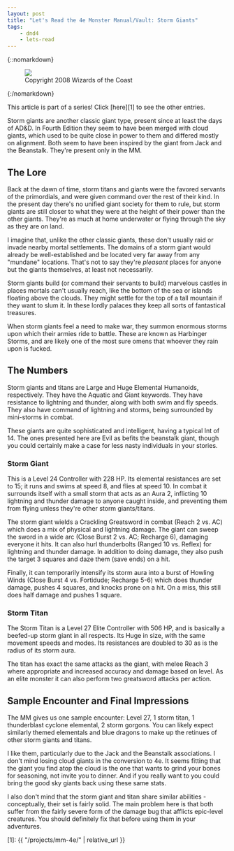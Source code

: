 ```yaml
---
layout: post
title: "Let's Read the 4e Monster Manual/Vault: Storm Giants"
tags:
    - dnd4
    - lets-read
---
```


{::nomarkdown}
<figure class="center">
  <img src="{{ "/assets/wir-mm-4e-storm-giant.png" | absolute_url }}"/>
  <figcaption>
    Copyright 2008 Wizards of the Coast
  </figcaption>
</figure>
{:/nomarkdown}

This article is part of a series! Click [here][1] to see the other entries.

Storm giants are another classic giant type, present since at least the days of
AD&D. In Fourth Edition they seem to have been merged with cloud giants, which
used to be quite close in power to them and differed mostly on alignment. Both
seem to have been inspired by the giant from Jack and the Beanstalk. They're
present only in the MM.

## The Lore

Back at the dawn of time, storm titans and giants were the favored servants of
the primordials, and were given command over the rest of their kind. In the
present day there's no unified giant society for them to rule, but storm giants
are still closer to what they were at the height of their power than the other
giants. They're as much at home underwater or flying through the sky as they are
on land.

I imagine that, unlike the other classic giants, these don't usually raid or
invade nearby mortal settlements. The domains of a storm giant would already be
well-established and be located very far away from any "mundane"
locations. That's not to say they're _pleasant_ places for anyone but the giants
themselves, at least not necessarily.

Storm giants build (or command their servants to build) marvelous castles in
places mortals can't usually reach, like the bottom of the sea or islands
floating above the clouds. They might settle for the top of a tall mountain if
they want to slum it. In these lordly palaces they keep all sorts of fantastical
treasures.

When storm giants feel a need to make war, they summon enormous storms upon
which their armies ride to battle. These are known as Harbinger Storms, and are
likely one of the most sure omens that whoever they rain upon is fucked.

## The Numbers

Storm giants and titans are Large and Huge Elemental Humanoids,
respectively. They have the Aquatic and Giant keywords. They have resistance to
lightning and thunder, along with both swim and fly speeds. They also have
command of lightning and storms, being surrounded by mini-storms in combat.

These giants are quite sophisticated and intelligent, having a typical Int
of 14. The ones presented here are Evil as befits the beanstalk giant, though
you could certainly make a case for less nasty individuals in your stories.

### Storm Giant

This is a Level 24 Controller with 228 HP. Its elemental resistances are set to
15; it runs and swims at speed 8, and flies at speed 10. In combat it surrounds
itself with a small storm that acts as an Aura 2, inflicting 10 lightning and
thunder damage to anyone caught inside, and preventing them from flying unless
they're other storm giants/titans.

The storm giant wields a Crackling Greatsword in combat (Reach 2 vs. AC) which
does a mix of physical and lightning damage. The giant can sweep the sword in a
wide arc (Close Burst 2 vs. AC; Recharge 6), damaging everyone it hits. It can
also hurl thunderbolts (Ranged 10 vs. Reflex) for lightning and thunder
damage. In addition to doing damage, they also push the target 3 squares and
daze them (save ends) on a hit.

Finally, it can temporarily intensify its storm aura into a burst of Howling
Winds (Close Burst 4 vs. Fortidude; Recharge 5-6) which does thunder damage,
pushes 4 squares, and knocks prone on a hit. On a miss, this still does half
damage and pushes 1 square.

### Storm Titan

The Storm Titan is a Level 27 Elite Controller with 506 HP, and is basically a
beefed-up storm giant in all respects. Its Huge in size, with the same movement
speeds and modes. Its resistances are doubled to 30 as is the radius of its
storm aura.

The titan has exact the same attacks as the giant, with melee Reach 3 where
appropriate and increased accuracy and damage based on level. As an elite
monster it can also perform two greatsword attacks per action.

## Sample Encounter and Final Impressions

The MM gives us one sample encounter: Level 27, 1 storm titan, 1 thunderblast
cyclone elemental, 2 storm gorgons. You can likely expect similarly themed
elementals and blue dragons to make up the retinues of other storm giants and
titans.

I like them, particularly due to the Jack and the Beanstalk associations. I
don't mind losing cloud giants in the conversion to 4e. It seems fitting that
the giant you find atop the cloud is the one that wants to grind your bones for
seasoning, not invite you to dinner. And if you really want to you could bring
the good sky giants back using these same stats.

I also don't mind that the storm giant and titan share similar abilities -
conceptually, their set is fairly solid. The main problem here is that both
suffer from the fairly severe form of the damage bug that afflicts epic-level
creatures. You should definitely fix that before using them in your adventures.

[1]: {{ "/projects/mm-4e/" | relative_url }}
